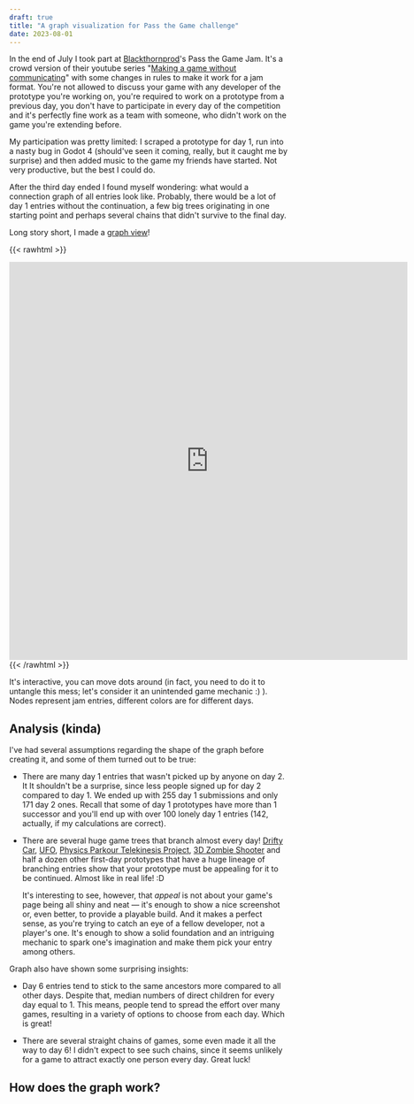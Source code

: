 ```yaml
---
draft: true
title: "A graph visualization for Pass the Game challenge"
date: 2023-08-01
---
```


In the end of July I took part at [Blackthornprod]'s Pass the Game Jam. It's a
crowd version of their youtube series "[Making a game without
communicating][series]" with some changes in rules to make it work for a jam
format. You're not allowed to discuss your game with any developer of the
prototype you're working on, you're required to work on a prototype from a
previous day, you don't have to participate in every day of the competition and
it's perfectly fine work as a team with someone, who didn't work on the game
you're extending before.

[blackthornprod]: https://www.youtube.com/@Blackthornprod
[series]: https://www.youtube.com/playlist?list=PLBIb_auVtBwCNnbmuppsBJdulUZmW0Cfu

My participation was pretty limited: I scraped a prototype for day 1, run into a
nasty bug in Godot 4 (should've seen it coming, really, but it caught me by
surprise) and then added music to the game my friends have started. Not very
productive, but the best I could do.

After the third day ended I found myself wondering: what would a connection
graph of all entries look like. Probably, there would be a lot of day 1 entries
without the continuation, a few big trees originating in one starting point and
perhaps several chains that didn't survive to the final day.

Long story short, I made a [graph view]!

[graph view]: http://hardweird.net/pass-the-game-graph/

{{< rawhtml >}}
<iframe src="http://hardweird.net/pass-the-game-graph/?hide-help=1" width="720"
height="720" frameborder="0"></iframe>
{{< /rawhtml >}}

<!-- TODO add a static image for mobile devices -->

It's interactive, you can move dots around (in fact, you need to do it to
untangle this mess; let's consider it an unintended game mechanic :) ). Nodes
represent jam entries, different colors are for different days.

## Analysis (kinda)

I've had several assumptions regarding the shape of the graph before creating
it, and some of them turned out to be true:

- There are many day 1 entries that wasn't picked up by anyone on day 2. It
  It shouldn't be a surprise, since less people signed up for day 2 compared to
  day 1. We ended up with 255 day 1 submissions and only 171 day 2 ones. Recall
  that some of day 1 prototypes have more than 1 successor and you'll end up
  with over 100 lonely day 1 entries (142, actually, if my calculations are
  correct).

- There are several huge game trees that branch almost every day! [Drifty Car],
  [UFO], [Physics Parkour Telekinesis Project][parkour], [3D Zombie
  Shooter][zombie] and half a dozen other first-day prototypes that have a huge
  lineage of branching entries show that your prototype must be appealing for it
  to be continued. Almost like in real life! :D

  It's interesting to see, however, that _appeal_ is not about your game's page
  being all shiny and neat — it's enough to show a nice screenshot or, even
  better, to provide a playable build. And it makes a perfect sense, as you're
  trying to catch an eye of a fellow developer, not a player's one. It's enough
  to show a solid foundation and an intriguing mechanic to spark one's
  imagination and make them pick your entry among others.

[drifty car]: https://shadoweeq.itch.io/drifty-car
[ufo]: https://nutty-studios.itch.io/unity-ufo-inverted-tower-defence
[parkour]: https://tudypie.itch.io/3d-physics-parkour-project-unity
[zombie]: https://cyzeck.itch.io/3d-zombie-shooter-base-day-one

Graph also have shown some surprising insights:

- Day 6 entries tend to stick to the same ancestors more compared to all other
  days. Despite that, median numbers of direct children for every day equal to 1.
  This means, people tend to spread the effort over many games, resulting in a
  variety of options to choose from each day. Which is great!

- There are several straight chains of games, some even made it all the way to
  day 6! I didn't expect to see such chains, since it seems unlikely for a game
  to attract exactly one person every day. Great luck!

## How does the graph work?

<!-- That's how I made the view: -->
<!-- - Added .json to an entry page url to realize there's actually an api I'm -->
<!--     looking for. -->
<!-- - Used the correct url to download the list of all entries (no paging whatsoever) -->
<!-- - Scraped every listed page for links in the description -->
<!-- - Some people post links to entries, some — to games. Also, needed a way to filter -->
<!--     out irrelevant links. Solution: index. Consistent link is an entity one -->
<!--     because it's trivial to sort by day -->
<!-- - Building the links: we want a tree, so store links only one step back, use -->
<!--     sorting to determine which entry to link to -->
<!-- - Some people wouldn't post links or will post them incorrect. That's why I -->
<!--     scrape with one script and show with another -->
<!-- - For visuals, I took someone else's d3 code and modified it a bit to show the -->
<!--     info -->
<!---->
<!-- Problems I didn't expect -->
<!-- - people leave links to their own entries. -->
<!-- - people leave links to all the entries in a branch -->
<!-- - some link queue, which I didn't know about -->
<!---->
<!---->
<!-- What could be made better: -->
<!-- - search for a game by a name or an author -->
<!-- - highlight the current tree, show its stats (e. g. total count of nodes in it) -->
<!-- - untangle it automatically -->
